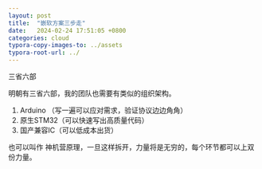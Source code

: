 ```yaml
---
layout: post
title:  "嵌软方案三步走"
date:   2024-02-24 17:51:05 +0800
categories: cloud
typora-copy-images-to: ../assets
typora-root-url: ../
---
```


三省六部 

明朝有三省六部，我的团队也需要有类似的组织架构。

1. Arduino （写一遍可以应对需求，验证协议边边角角）
2. 原生STM32（可以快速写出高质量代码）
3. 国产兼容IC（可以低成本出货）

也可以叫作 神机营原理，一旦这样拆开，力量将是无穷的，每个环节都可以上双份力量。